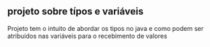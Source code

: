 ## projeto sobre típos e variáveis

Projeto tem o intuito de abordar os tipos no java e como podem ser atribuídos nas variáveis para o recebimento de valores
